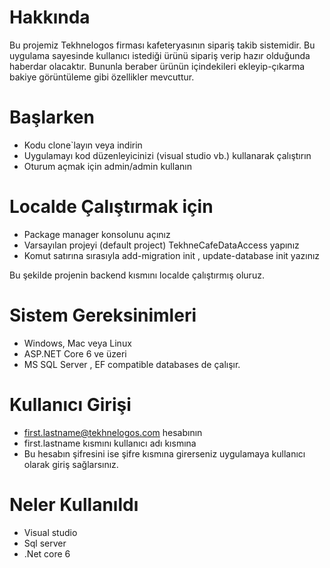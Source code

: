 # Hakkında 
Bu projemiz Tekhnelogos firması kafeteryasının sipariş takib sistemidir. Bu uygulama sayesinde kullanıcı istediği ürünü sipariş verip hazır olduğunda haberdar olacaktır. Bununla beraber ürünün içindekileri ekleyip-çıkarma bakiye görüntüleme gibi özellikler mevcuttur.


# Başlarken 
- Kodu clone`layın veya indirin 
- Uygulamayı kod düzenleyicinizi (visual studio vb.) kullanarak çalıştırın
- Oturum açmak için admin/admin kullanın

# Localde Çalıştırmak için

- Package manager konsolunu açınız
- Varsayılan projeyi (default project) TekhneCafeDataAccess yapınız
- Komut satırına sırasıyla add-migration init , update-database init yazınız

Bu şekilde projenin backend kısmını localde çalıştırmış oluruz.

# Sistem Gereksinimleri

- Windows, Mac veya Linux
- ASP.NET Core 6 ve üzeri 
- MS SQL Server , EF compatible databases de çalışır.

# Kullanıcı Girişi 

- first.lastname@tekhnelogos.com hesabının 
- first.lastname kısmını kullanıcı adı kısmına
- Bu hesabın şifresini ise şifre kısmına girerseniz uygulamaya kullanıcı olarak giriş sağlarsınız.

# Neler Kullanıldı
- Visual studio 
- Sql server 
- .Net core 6
